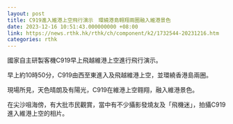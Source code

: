 ```yaml
---
layout: post
title: C919進入維港上空飛行演示　環繞港島翱翔兩圈融入維港景色
date: 2023-12-16 10:51:43.000000000 +08:00
link: https://news.rthk.hk/rthk/ch/component/k2/1732544-20231216.htm
categories: rthk
---
```


國家自主研製客機C919早上飛越維港上空進行飛行演示。

早上約10時50分，C919由西至東進入及飛越維港上空，並環繞香港島兩圈。

現場所見，天色晴朗及有陽光，C919在維港上空翱翔，融入維港景色。

在尖沙咀海傍，有大批市民觀賞，當中有不少攝影發燒友及「飛機迷」，拍攝C919進入維港上空的相片。
